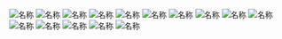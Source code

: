 ![名称](./image/P(1).jpg)
![名称](./image/P(2).jpg)
![名称](./image/P(3).jpg)
![名称](./image/P(4).jpg)
![名称](./image/P(5).jpg)
![名称](./image/P(6).jpg)
![名称](./image/P(7).jpg)
![名称](./image/P(8).jpg)
![名称](./image/P(9).jpg)
![名称](./image/P(10).jpg)
![名称](./image/P(11).jpg)
![名称](./image/P(12).jpg)
![名称](./image/P(13).jpg)
![名称](./image/P(14).jpg)
![名称](./image/P(15).jpg)